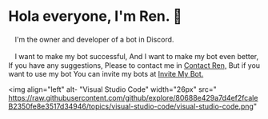 # Hola everyone, I'm Ren. 💮
ㅤI'm the owner and developer of a bot in Discord.

ㅤI want to make my bot successful,  And I want to make my bot even better,  If you have any suggestions, Please to contact me in [Contact Ren,](https://discord.gg/FzECNwmfJS) But if you want to use my bot  You can invite my bots at [Invite My Bot.](https://discord.com/oauth2/authorize?client_id=943496901356052500&permissions=517006163191&scope=bot%20applications.commands)


<img align="left" alt- "Visual Studio Code" width="26px" src=" https://raw.githubusercontent.com/github/explore/80688e429a7d4ef2fcaleB2350fe8e3517d34946/topics/visual-studio-code/visual-studio-code.png"
